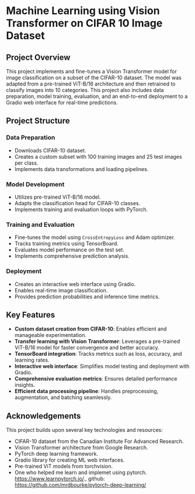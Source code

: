 # Machine Learning using Vision Transformer on CIFAR 10 Image Dataset

## Project Overview
This project implements and fine-tunes a Vision Transformer model for image classification on a subset of the CIFAR-10 dataset. The model was adapted from a pre-trained ViT-B/16 architecture and then retrained to classify images into 10 categories. This project also includes data preparation, model training, evaluation, and an end-to-end deployment to a Gradio web interface for real-time predictions.

## Project Structure

### Data Preparation
- Downloads CIFAR-10 dataset.
- Creates a custom subset with 100 training images and 25 test images per class.
- Implements data transformations and loading pipelines.

### Model Development
- Utilizes pre-trained ViT-B/16 model.
- Adapts the classification head for CIFAR-10 classes.
- Implements training and evaluation loops with PyTorch.

### Training and Evaluation
- Fine-tunes the model using `CrossEntropyLoss` and Adam optimizer.
- Tracks training metrics using TensorBoard.
- Evaluates model performance on the test set.
- Implements comprehensive prediction analysis.

### Deployment
- Creates an interactive web interface using Gradio.
- Enables real-time image classification.
- Provides prediction probabilities and inference time metrics.

## Key Features
- **Custom dataset creation from CIFAR-10**: Enables efficient and manageable experimentation.
- **Transfer learning with Vision Transformer**: Leverages a pre-trained ViT-B/16 model for faster convergence and better accuracy.
- **TensorBoard integration**: Tracks metrics such as loss, accuracy, and learning rates.
- **Interactive web interface**: Simplifies model testing and deployment with Gradio.
- **Comprehensive evaluation metrics**: Ensures detailed performance insights.
- **Efficient data processing pipeline**: Handles preprocessing, augmentation, and batching seamlessly.

## Acknowledgements
This project builds upon several key technologies and resources:
- CIFAR-10 dataset from the Canadian Institute For Advanced Research.
- Vision Transformer architecture from Google Research.
- PyTorch deep learning framework.
- Gradio library for creating ML web interfaces.
- Pre-trained ViT models from torchvision.
- One who helped me learn and implemet using pytorch. https://www.learnpytorch.io/., github: https://github.com/mrdbourke/pytorch-deep-learning/